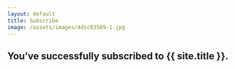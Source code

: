 ```yaml
---
layout: default
title: Subscribe
image: /assets/images/4dsc03569-1.jpg
---
```

<section class="mast section-padding--double">
  <div class="grid-small">
      <h2>
      <p class="mast__text">You’ve successfully subscribed to {{ site.title }}.</p>

